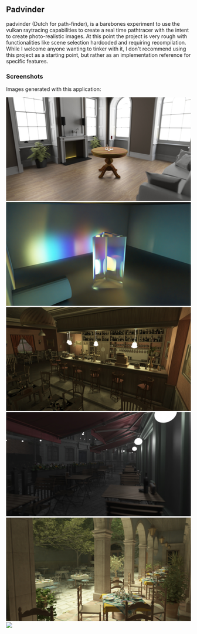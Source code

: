 ## Padvinder

padvinder (Dutch for path-finder), is a barebones experiment to use the vulkan raytracing capabilities to
create a real time pathtracer with the intent to create photo-realistic images. At this point the project
is very rough with functionalities like scene selection hardcoded and requiring recompilation. While I welcome anyone
wanting to tinker with it, I don't recommend using this project as a starting point, but rather as an implementation
reference for specific features.

### Screenshots

Images generated with this application:

![](./screenshots/material.jpg)
![](./screenshots/wavelength.jpg)
![](./screenshots/bistro_int.jpg)
![](./screenshots/bistro.jpg)
![](./screenshots/san_miguel.jpg)
![](./screenshots/scattering.png)
